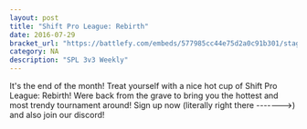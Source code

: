 ```yaml
---
layout: post
title: "Shift Pro League: Rebirth"
date: 2016-07-29
bracket_url: "https://battlefy.com/embeds/577985cc44e75d2a0c91b301/stage/577985cc44e75d2a0c91b302"
category: NA
description: "SPL 3v3 Weekly"
---
```


It's the end of the month! Treat yourself with a nice hot cup of Shift Pro League: Rebirth! Were back from the grave to bring you the hottest and most trendy tournament around! Sign up now (literally right there ------->) and also join our discord!

